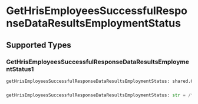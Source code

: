 # GetHrisEmployeesSuccessfulResponseDataResultsEmploymentStatus


## Supported Types

### GetHrisEmployeesSuccessfulResponseDataResultsEmploymentStatus1

```python
getHrisEmployeesSuccessfulResponseDataResultsEmploymentStatus: shared.GetHrisEmployeesSuccessfulResponseDataResultsEmploymentStatus1 = /* values here */
```

### 

```python
getHrisEmployeesSuccessfulResponseDataResultsEmploymentStatus: str = /* values here */
```

